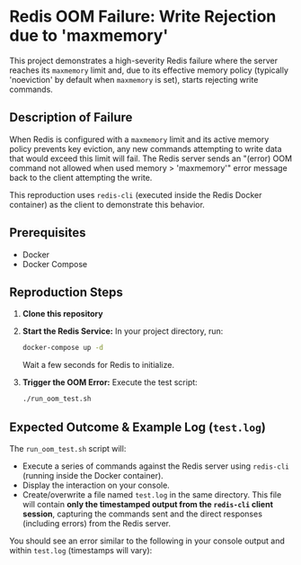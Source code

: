 # Redis OOM Failure: Write Rejection due to 'maxmemory'

This project demonstrates a high-severity Redis failure where the server reaches its `maxmemory` limit and, due to its effective memory policy (typically 'noeviction' by default when `maxmemory` is set), starts rejecting write commands.

## Description of Failure

When Redis is configured with a `maxmemory` limit and its active memory policy prevents key eviction, any new commands attempting to write data that would exceed this limit will fail. The Redis server sends an "(error) OOM command not allowed when used memory > 'maxmemory'" error message back to the client attempting the write.

This reproduction uses `redis-cli` (executed inside the Redis Docker container) as the client to demonstrate this behavior.

## Prerequisites

* Docker
* Docker Compose

## Reproduction Steps

1.  **Clone this repository**

2.  **Start the Redis Service:**
    In your project directory, run:
    ```bash
    docker-compose up -d
    ```
    Wait a few seconds for Redis to initialize.

3.  **Trigger the OOM Error:**
    Execute the test script:
    ```bash
    ./run_oom_test.sh
    ```

## Expected Outcome & Example Log (`test.log`)

The `run_oom_test.sh` script will:
* Execute a series of commands against the Redis server using `redis-cli` (running inside the Docker container).
* Display the interaction on your console.
* Create/overwrite a file named `test.log` in the same directory. This file will contain **only the timestamped output from the `redis-cli` client session**, capturing the commands sent and the direct responses (including errors) from the Redis server.

You should see an error similar to the following in your console output and within `test.log` (timestamps will vary):